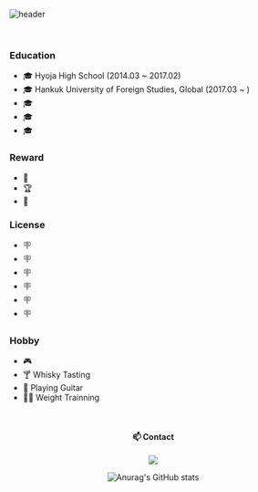 <!--
**seungjun0209/seungjun0209** is a ✨ _special_ ✨ repository because its `README.md` (this file) appears on your GitHub profile.

Here are some ideas to get you started:

- 🔭 I’m currently working on ...
- 🌱 I’m currently learning ...
- 👯 I’m looking to collaborate on ...
- 🤔 I’m looking for help with ...
- 💬 Ask me about ...
- 📫 How to reach me: ...
- 😄 Pronouns: ...
- ⚡ Fun fact: ...
-->
<div>
  
![header](https://capsule-render.vercel.app/api?type=waving&color=auto&height=200&section=header&text=seungjun0209%20GitHub&fontSize=90&fontAlign=65)

  <br/>

  ### Education
  - 🎓 Hyoja High School (2014.03 ~ 2017.02)
  - 🎓 Hankuk University of Foreign Studies, Global (2017.03 ~  )
  - 🎓 
  - 🎓 
  - 🎓 

  ### Reward
  - 🥈 
  - 🏆️ 
  - 🥉 

  ### License
  - 🪧 
  - 🪧 
  - 🪧 
  - 🪧 
  - 🪧 
  - 🪧 

  ### Hobby
  - 🎮 
  - 🍸 Whisky Tasting
  - 🎸 Playing Guitar
  - 🏋️‍♂️ Weight Trainning

  <br/>
  
  <div align="center">
  
  #### 📫 Contact
  <a href="mailto:jun980209@naver.com"><img src="https://img.shields.io/badge/Naver-jun980209@naver.com-03C75A?style=flat-square&logo=Naver&logoColor=white&Height=30&link=mailto:jun980209@naver.com"/></a>
 
 <!-- 
  #### 🔭 My Skill
  <br/>
  <table>
    <thead>
      <tr>
        <th align='center'>Area</th>
        <th align='center'>Tech</th>
      </tr>
    </thead>
    <tbody>
      <tr>
        <td align='center'><strong>FrontEnd</strong></td>
        <td align='center'>
          <img src="https://img.shields.io/badge/HTML5-E34F26?style=for-the-badge&logo=HTML5&logoColor=white">
          <img src="https://img.shields.io/badge/CSS3-1572B6?style=for-the-badge&logo=CSS3&logoColor=white">
          <img src="https://img.shields.io/badge/javascript-F7DF1E?style=for-the-badge&logo=javascript&logoColor=white">
          <img src="https://img.shields.io/badge/jquery-0769AD?style=for-the-badge&logo=jquery&logoColor=white">
        </td>
      </tr>
      <tr>
        <td align='center'><strong>BackEnd</strong></td>
        <td align='center'>
          <img src="https://img.shields.io/badge/django-092E20?style=for-the-badge&logo=django&logoColor=white">
          <img src="https://img.shields.io/badge/sqlite-003B57?style=for-the-badge&logo=sqlite&logoColor=white">
          <img src="https://img.shields.io/badge/fastapi-009688?style=for-the-badge&logo=fastapi&logoColor=white">
        </td>
      </tr>
      <tr>
        <td align='center'><strong>AI</strong></td>
        <td align='center'>
          <img src="https://img.shields.io/badge/Python-3776AB?style=for-the-badge&logo=Python&logoColor=white">
          <img src="https://img.shields.io/badge/pytorch-EE4C2C?style=for-the-badge&logo=pytorch&logoColor=white">
          <img src="https://img.shields.io/badge/openai-412991?style=for-the-badge&logo=openai&logoColor=white">
          <img src="https://img.shields.io/badge/selenium-43B02A?style=for-the-badge&logo=selenium&logoColor=white">
          <img src="https://img.shields.io/badge/jupyter-F37626?style=for-the-badge&logo=jupyter&logoColor=white"/>
        </td>
      </tr>
      <tr>
        <td align='center'><strong>Infra</strong></td>
        <td align='center'>
          <img src="https://img.shields.io/badge/nginx-009639?style=for-the-badge&logo=nginx&logoColor=white">
          <img src="https://img.shields.io/badge/amazon ec2-FF9900?style=for-the-badge&logo=amazonec2&logoColor=white">
          <img src="https://img.shields.io/badge/amazon aws-232F3E?style=for-the-badge&logo=amazonaws&logoColor=white">
        </td>
      </tr>
      <tr>
        <td align='center'><strong>UI/UX</strong></td>
        <td align='center'>
          <img src="https://img.shields.io/badge/figma-F24E1E?style=for-the-badge&logo=figma&logoColor=white">
        </td>
      </tr>
      <tr>
        <td align='center'><strong>Cooperation</strong></td>
        <td align='center'>
          <img src="https://img.shields.io/badge/notion-000000?style=for-the-badge&logo=notion&logoColor=white">
          <img src="https://img.shields.io/badge/microsoft teams-6264A7?style=for-the-badge&logo=microsoftteams&logoColor=white">
          <img src="https://img.shields.io/badge/github-181717?style=for-the-badge&logo=github&logoColor=white">
        </td>
      </tr>
    </tbody>
  </table>

   <br/>
   <br/>
-->
![Anurag's GitHub stats](https://github-readme-stats.vercel.app/api?username=seungjun0209&show_icons=true&theme=radical)


  <br/>
</div>
</div>
